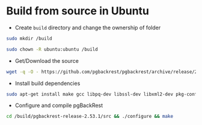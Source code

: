 # Build from source in Ubuntu

* Create `build` directory and change the ownership of folder

```bash
sudo mkdir /build

sudo chown -R ubuntu:ubuntu /build
```

* Get/Download the source

```bash
wget -q -O - https://github.com/pgbackrest/pgbackrest/archive/release/2.53.1.tar.gz | tar zx -C /build
```

* Install build dependencies

```bash
sudo apt-get install make gcc libpq-dev libssl-dev libxml2-dev pkg-config liblz4-dev libzstd-dev libbz2-dev libz-dev
```

* Configure and compile pgBackRest

```bash
cd /build/pgbackrest-release-2.53.1/src && ./configure && make
```
